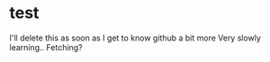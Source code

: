 # test
I'll delete this as soon as I get to know github a bit more
Very slowly learning..
Fetching?
